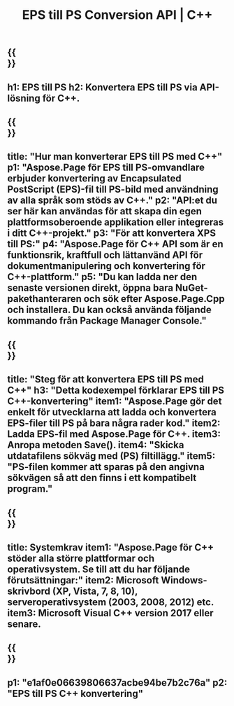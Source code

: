﻿---
translation: true
template: /_templates/_conversion-child-cpp.md
title: EPS till PS Conversion API | C++
url: /cpp/conversion/eps-to-ps/
description: EPS till PS-konvertering tillhandahålls av Aspose.Page för C++ API-lösning. Fungerar i C++ Runtime Environment för Windows 32 bitar, Windows 64 bitar och Linux 64 bitar.
informat: EPS
outformat: PS
otherformats: XPS PS
---

{{<section banner>}}
---
h1: EPS till PS
h2: Konvertera EPS till PS via API-lösning för C++.
---

{{<section overview>}}
---
title: "Hur man konverterar EPS till PS med C++"
p1: "Aspose.Page för EPS till PS-omvandlare erbjuder konvertering av Encapsulated PostScript (EPS)-fil till PS-bild med användning av alla språk som stöds av C++."
p2: "API:et du ser här kan användas för att skapa din egen plattformsoberoende applikation eller integreras i ditt C++-projekt."
p3: "För att konvertera XPS till PS:"
p4: "Aspose.Page för C++ API som är en funktionsrik, kraftfull och lättanvänd API för dokumentmanipulering och konvertering för C++-plattform."
p5: "Du kan ladda ner den senaste versionen direkt, öppna bara NuGet-pakethanteraren och sök efter Aspose.Page.Cpp och installera. Du kan också använda följande kommando från Package Manager Console."
---

{{<section feature1>}}
---
title: "Steg för att konvertera EPS till PS med C++"
h3: "Detta kodexempel förklarar EPS till PS C++-konvertering"
item1: "Aspose.Page gör det enkelt för utvecklarna att ladda och konvertera EPS-filer till PS på bara några rader kod."
item2: Ladda EPS-fil med Aspose.Page för C++.
item3: Anropa metoden Save().
item4: "Skicka utdatafilens sökväg med (PS) filtillägg."
item5: "PS-filen kommer att sparas på den angivna sökvägen så att den finns i ett kompatibelt program."
---

{{<section feature2>}}
---
title: Systemkrav
item1: "Aspose.Page för C++ stöder alla större plattformar och operativsystem. Se till att du har följande förutsättningar:"
item2: Microsoft Windows-skrivbord (XP, Vista, 7, 8, 10), serveroperativsystem (2003, 2008, 2012) etc.
item3: Microsoft Visual C++ version 2017 eller senare.
---

{{<section gist>}}
---
p1: "e1af0e06639806637acbe94be7b2c76a"
p2: "EPS till PS C++ konvertering"
---
